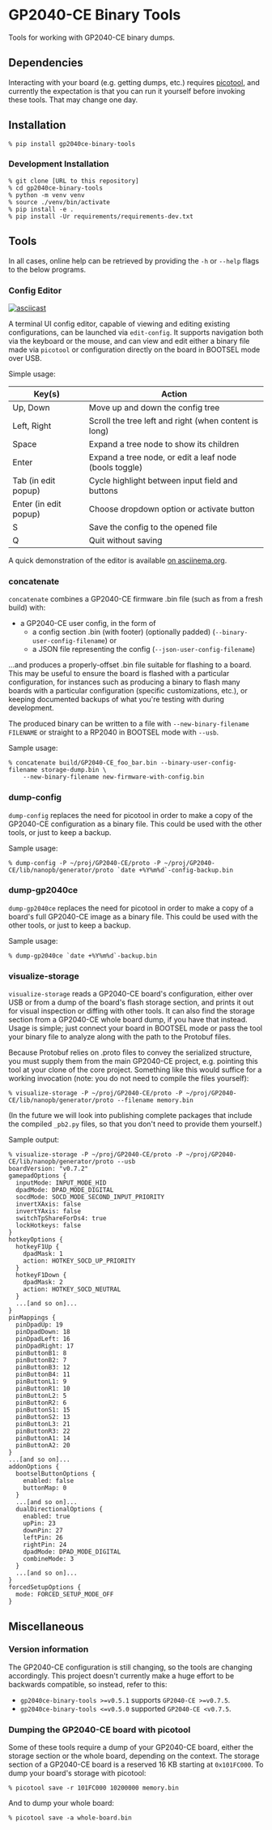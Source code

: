 # GP2040-CE Binary Tools

Tools for working with GP2040-CE binary dumps.

## Dependencies

Interacting with your board (e.g. getting dumps, etc.) requires [picotool](https://github.com/raspberrypi/picotool), and
currently the expectation is that you can run it yourself before invoking these tools. That may change one day.

## Installation

```
% pip install gp2040ce-binary-tools
```

### Development Installation

```
% git clone [URL to this repository]
% cd gp2040ce-binary-tools
% python -m venv venv
% source ./venv/bin/activate
% pip install -e .
% pip install -Ur requirements/requirements-dev.txt
```

## Tools

In all cases, online help can be retrieved by providing the `-h` or ``--help`` flags to the below programs.

### Config Editor

[![asciicast](https://asciinema.org/a/67hELtUNkKCit4dFwYeAUa2fo.svg)](https://asciinema.org/a/67hELtUNkKCit4dFwYeAUa2fo)

A terminal UI config editor, capable of viewing and editing existing configurations, can be launched via
`edit-config`. It supports navigation both via the keyboard or the mouse, and can view and edit either a binary file
made via `picotool` or configuration directly on the board in BOOTSEL mode over USB.

Simple usage:

| Key(s)                | Action                                                 |
|-----------------------|--------------------------------------------------------|
| Up, Down              | Move up and down the config tree                       |
| Left, Right           | Scroll the tree left and right (when content is long)  |
| Space                 | Expand a tree node to show its children                |
| Enter                 | Expand a tree node, or edit a leaf node (bools toggle) |
| Tab (in edit popup)   | Cycle highlight between input field and buttons        |
| Enter (in edit popup) | Choose dropdown option or activate button              |
| S                     | Save the config to the opened file                     |
| Q                     | Quit without saving                                    |

A quick demonstration of the editor is available [on asciinema.org](https://asciinema.org/a/67hELtUNkKCit4dFwYeAUa2fo).

### concatenate

`concatenate` combines a GP2040-CE firmware .bin file (such as from a fresh build) with:

* a GP2040-CE user config, in the form of
    * a config section .bin (with footer) (optionally padded) (`--binary-user-config-filename`) or
    * a JSON file representing the config (`--json-user-config-filename`)

...and produces a properly-offset .bin file suitable for flashing to a board.  This may be useful to ensure the board is
flashed with a particular configuration, for instances such as producing a binary to flash many boards with a particular
configuration (specific customizations, etc.), or keeping documented backups of what you're testing with during
development.

The produced binary can be written to a file with `--new-binary-filename FILENAME` or straight to a RP2040 in BOOTSEL
 mode with `--usb`.

Sample usage:

```
% concatenate build/GP2040-CE_foo_bar.bin --binary-user-config-filename storage-dump.bin \
    --new-binary-filename new-firmware-with-config.bin
```

### dump-config

`dump-config` replaces the need for picotool in order to make a copy of the GP2040-CE configuration as a binary file.
This could be used with the other tools, or just to keep a backup.

Sample usage:

```
% dump-config -P ~/proj/GP2040-CE/proto -P ~/proj/GP2040-CE/lib/nanopb/generator/proto `date +%Y%m%d`-config-backup.bin
```

### dump-gp2040ce

`dump-gp2040ce` replaces the need for picotool in order to make a copy of a board's full GP2040-CE image as a binary file.
This could be used with the other tools, or just to keep a backup.

Sample usage:

```
% dump-gp2040ce `date +%Y%m%d`-backup.bin
```

### visualize-storage

`visualize-storage` reads a GP2040-CE board's configuration, either over USB or from a dump of the board's flash
storage section, and prints it out for visual inspection or diffing with other tools. It can also find the storage
section from a GP2040-CE whole board dump, if you have that instead. Usage is simple; just connect your board in BOOTSEL
mode or pass the tool your binary file to analyze along with the path to the Protobuf files.

Because Protobuf relies on .proto files to convey the serialized structure, you must supply them from the main GP2040-CE
project, e.g. pointing this tool at your clone of the core project. Something like this would suffice for a working
invocation (note: you do not need to compile the files yourself):

```
% visualize-storage -P ~/proj/GP2040-CE/proto -P ~/proj/GP2040-CE/lib/nanopb/generator/proto --filename memory.bin
```

(In the future we will look into publishing complete packages that include the compiled `_pb2.py` files, so that you
don't need to provide them yourself.)

Sample output:

```
% visualize-storage -P ~/proj/GP2040-CE/proto -P ~/proj/GP2040-CE/lib/nanopb/generator/proto --usb
boardVersion: "v0.7.2"
gamepadOptions {
  inputMode: INPUT_MODE_HID
  dpadMode: DPAD_MODE_DIGITAL
  socdMode: SOCD_MODE_SECOND_INPUT_PRIORITY
  invertXAxis: false
  invertYAxis: false
  switchTpShareForDs4: true
  lockHotkeys: false
}
hotkeyOptions {
  hotkeyF1Up {
    dpadMask: 1
    action: HOTKEY_SOCD_UP_PRIORITY
  }
  hotkeyF1Down {
    dpadMask: 2
    action: HOTKEY_SOCD_NEUTRAL
  }
  ...[and so on]...
}
pinMappings {
  pinDpadUp: 19
  pinDpadDown: 18
  pinDpadLeft: 16
  pinDpadRight: 17
  pinButtonB1: 8
  pinButtonB2: 7
  pinButtonB3: 12
  pinButtonB4: 11
  pinButtonL1: 9
  pinButtonR1: 10
  pinButtonL2: 5
  pinButtonR2: 6
  pinButtonS1: 15
  pinButtonS2: 13
  pinButtonL3: 21
  pinButtonR3: 22
  pinButtonA1: 14
  pinButtonA2: 20
}
...[and so on]...
addonOptions {
  bootselButtonOptions {
    enabled: false
    buttonMap: 0
  }
  ...[and so on]...
  dualDirectionalOptions {
    enabled: true
    upPin: 23
    downPin: 27
    leftPin: 26
    rightPin: 24
    dpadMode: DPAD_MODE_DIGITAL
    combineMode: 3
  }
  ...[and so on]...
}
forcedSetupOptions {
  mode: FORCED_SETUP_MODE_OFF
}
```

## Miscellaneous

### Version information

The GP2040-CE configuration is still changing, so the tools are changing accordingly. This project doesn't currently make
a huge effort to be backwards compatible, so instead, refer to this:

* `gp2040ce-binary-tools >=v0.5.1` supports `GP2040-CE >=v0.7.5`.
* `gp2040ce-binary-tools <=v0.5.0` supported `GP2040-CE <v0.7.5`.

### Dumping the GP2040-CE board with picotool

Some of these tools require a dump of your GP2040-CE board, either the storage section or the whole board, depending on
the context. The storage section of a GP2040-CE board is a reserved 16 KB starting at `0x101FC000`. To dump your board's
storage with picotool:

```
% picotool save -r 101FC000 10200000 memory.bin
```

And to dump your whole board:

```
% picotool save -a whole-board.bin
```
